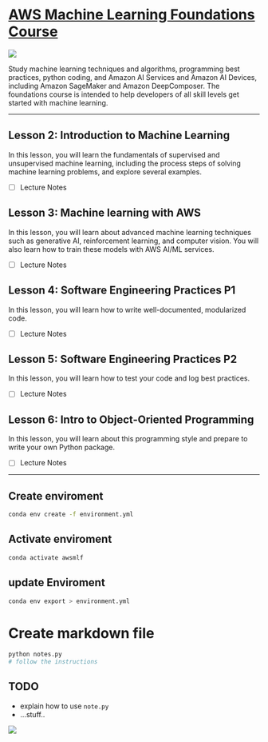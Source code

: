 


# [AWS Machine Learning Foundations Course](https://www.udacity.com/course/aws-machine-learning-foundations--ud090)

![](https://i.imgur.com/1dKlCGW.png)



Study machine learning techniques and algorithms, programming best practices, python coding, and Amazon AI Services and Amazon AI Devices, including Amazon SageMaker and Amazon DeepComposer. The foundations course is intended to help developers of all skill levels get started with machine learning.

---

## Lesson 2: Introduction to Machine Learning
In this lesson, you will learn the fundamentals of supervised and unsupervised machine learning, including the process steps of solving machine learning problems, and explore several examples.

- [ ] Lecture Notes

## Lesson 3: Machine learning with AWS
In this lesson, you will learn about advanced machine learning techniques such as generative AI, reinforcement learning, and computer vision. You will also learn how to train these models with AWS AI/ML services.

- [ ] Lecture Notes


## Lesson 4: Software Engineering Practices P1
In this lesson, you will learn how to write well-documented, modularized code.

- [ ] Lecture Notes

## Lesson 5: Software Engineering Practices P2
In this lesson, you will learn how to test your code and log best practices.

- [ ] Lecture Notes

## Lesson 6: Intro to Object-Oriented Programming
In this lesson, you will learn about this programming style and prepare to write your own Python package.

- [ ] Lecture Notes


-----------------------

## Create enviroment
```bash
conda env create -f environment.yml
```
## Activate enviroment
```bash
conda activate awsmlf
```


## update Enviroment
```bash
conda env export > environment.yml
```

# Create markdown file

```bash
python notes.py
# follow the instructions

```

## TODO
- explain how to use `note.py`
- ...stuff..

![](https://media.giphy.com/media/Ll2fajzk9DgaY/giphy.gif)
